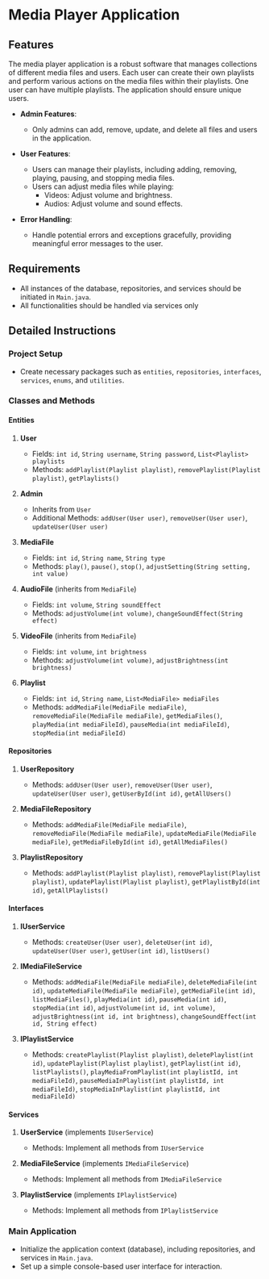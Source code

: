 # Media Player Application

## Features

The media player application is a robust software that manages collections of different media files and users. Each user can create their own playlists and perform various actions on the media files within their playlists. One user can have multiple playlists. The application should ensure unique users.

- **Admin Features**:
   - Only admins can add, remove, update, and delete all files and users in the application.

- **User Features**:
   - Users can manage their playlists, including adding, removing, playing, pausing, and stopping media files.
   - Users can adjust media files while playing:
      - Videos: Adjust volume and brightness.
      - Audios: Adjust volume and sound effects.

- **Error Handling**:
   - Handle potential errors and exceptions gracefully, providing meaningful error messages to the user.

## Requirements

- All instances of the database, repositories, and services should be initiated in `Main.java`.
- All functionalities should be handled via services only

## Detailed Instructions

### Project Setup

- Create necessary packages such as `entities`, `repositories`, `interfaces`, `services`, `enums`, and `utilities`.

### Classes and Methods

#### Entities

1. **User**
   - Fields: `int id`, `String username`, `String password`, `List<Playlist> playlists`
   - Methods: `addPlaylist(Playlist playlist)`, `removePlaylist(Playlist playlist)`, `getPlaylists()`

2. **Admin**
   - Inherits from `User`
   - Additional Methods: `addUser(User user)`, `removeUser(User user)`, `updateUser(User user)`

3. **MediaFile**
   - Fields: `int id`, `String name`, `String type`
   - Methods: `play()`, `pause()`, `stop()`, `adjustSetting(String setting, int value)`

4. **AudioFile** (inherits from `MediaFile`)
   - Fields: `int volume`, `String soundEffect`
   - Methods: `adjustVolume(int volume)`, `changeSoundEffect(String effect)`

5. **VideoFile** (inherits from `MediaFile`)
   - Fields: `int volume`, `int brightness`
   - Methods: `adjustVolume(int volume)`, `adjustBrightness(int brightness)`

6. **Playlist**
   - Fields: `int id`, `String name`, `List<MediaFile> mediaFiles`
   - Methods: `addMediaFile(MediaFile mediaFile)`, `removeMediaFile(MediaFile mediaFile)`, `getMediaFiles()`, `playMedia(int mediaFileId)`, `pauseMedia(int mediaFileId)`, `stopMedia(int mediaFileId)`

#### Repositories

1. **UserRepository**
   - Methods: `addUser(User user)`, `removeUser(User user)`, `updateUser(User user)`, `getUserById(int id)`, `getAllUsers()`

2. **MediaFileRepository**
   - Methods: `addMediaFile(MediaFile mediaFile)`, `removeMediaFile(MediaFile mediaFile)`, `updateMediaFile(MediaFile mediaFile)`, `getMediaFileById(int id)`, `getAllMediaFiles()`

3. **PlaylistRepository**
   - Methods: `addPlaylist(Playlist playlist)`, `removePlaylist(Playlist playlist)`, `updatePlaylist(Playlist playlist)`, `getPlaylistById(int id)`, `getAllPlaylists()`

#### Interfaces

1. **IUserService**
   - Methods: `createUser(User user)`, `deleteUser(int id)`, `updateUser(User user)`, `getUser(int id)`, `listUsers()`

2. **IMediaFileService**
   - Methods: `addMediaFile(MediaFile mediaFile)`, `deleteMediaFile(int id)`, `updateMediaFile(MediaFile mediaFile)`, `getMediaFile(int id)`, `listMediaFiles()`, `playMedia(int id)`, `pauseMedia(int id)`, `stopMedia(int id)`, `adjustVolume(int id, int volume)`, `adjustBrightness(int id, int brightness)`, `changeSoundEffect(int id, String effect)`

3. **IPlaylistService**
   - Methods: `createPlaylist(Playlist playlist)`, `deletePlaylist(int id)`, `updatePlaylist(Playlist playlist)`, `getPlaylist(int id)`, `listPlaylists()`, `playMediaFromPlaylist(int playlistId, int mediaFileId)`, `pauseMediaInPlaylist(int playlistId, int mediaFileId)`, `stopMediaInPlaylist(int playlistId, int mediaFileId)`

#### Services

1. **UserService** (implements `IUserService`)
   - Methods: Implement all methods from `IUserService`

2. **MediaFileService** (implements `IMediaFileService`)
   - Methods: Implement all methods from `IMediaFileService`

3. **PlaylistService** (implements `IPlaylistService`)
   - Methods: Implement all methods from `IPlaylistService`


### Main Application

- Initialize the application context (database), including repositories, and services in `Main.java`.
- Set up a simple console-based user interface for interaction.